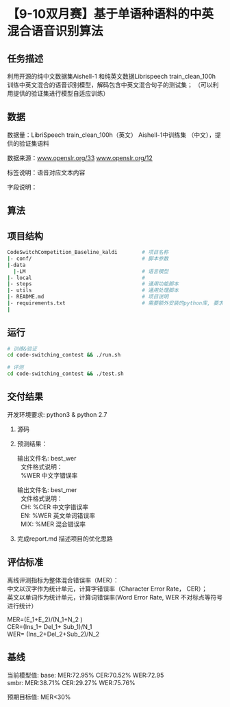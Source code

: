 # 【9-10双月赛】基于单语种语料的中英混合语音识别算法



## 任务描述
利用开源的纯中文数据集Aishell-1 和纯英文数据Librispeech train_clean_100h 训练中英文混合的语音识别模型，解码包含中英文混合句子的测试集；
（可以利用提供的验证集进行模型自适应训练）

## 数据 
数据量：LibriSpeech train_clean_100h（英文） Aishell-1中训练集 （中文），提供的验证集语料

数据来源：www.openslr.org/33  www.openslr.org/12

标签说明：语音对应文本内容

字段说明：

## 算法

## 项目结构
```bash
CodeSwitchCompetition_Baseline_kaldi        # 项目名称 
|- conf/        	                        # 脚本参数
|-data
  |-LM                                      # 语言模型
|- local                                    # 
|- steps                                    # 通用功能脚本
|- utils                                    # 通用处理脚本
|- README.md                                # 项目说明
|- requirements.txt                         # 需要额外安装的python库, 要求使用
|
```

## 运行
```bash
# 训练&验证
cd code-switching_contest && ./run.sh

# 评测
cd code-switching_contest && ./test.sh
```

## 交付结果
开发环境要求: python3 & python 2.7

1. 源码


2. 预测结果：

   输出文件名: best_wer<br>
     &nbsp; 文件格式说明： <br>
     &nbsp; %WER 中文字错误率<br>

   输出文件名: best_mer<br>
     &nbsp; 文件格式说明：<br>
     &nbsp; CH: %CER 中文字错误率<br>
     &nbsp; EN: %WER 英文单词错误率<br>
     &nbsp; MIX: %MER 混合错误率<br>

3. 完成report.md 描述项目的优化思路


## 评估标准

离线评测指标为整体混合错误率（MER）：<br>
中文以汉字作为统计单元，计算字错误率（Character Error Rate， CER）；<br>
英文以单词作为统计单元，计算词错误率(Word Error Rate, WER 不对标点等符号进行统计）<br>

MER=(E_1+E_2)/(N_1+N_2 )<br>
CER=(Ins_1+ Del_1+ Sub_1)/N_1<br> 
WER=  (Ins_2+Del_2+Sub_2)/N_2 <br>


## 基线
当前模型值:
base: MER:72.95% CER:70.52% WER:72.95<br>
smbr: MER:38.71% CER:29.27% WER:75.76%<br>

预期目标值:
MER<30%
